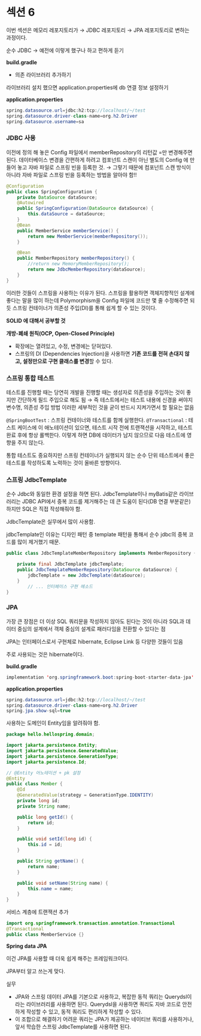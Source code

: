 # 섹션 6

이번 섹션은 메모리 레포지토리가 → JDBC 레포지토리 → JPA 레포지토리로 변하는 과정이다.

순수 JDBC → 예전에 이렇게 했구나 하고 편하게 듣기

**build.gradle**

- 의존 라이브러리 추가하기

라이브러리 설치 했으면 application.properties에 db 연결 정보 설정하기

**application.properties**

```java
spring.datasource.url=jdbc:h2:tcp://localhost/~/test
spring.datasource.driver-class-name=org.h2.Driver
spring.datasource.username=sa
```

### JDBC 사용

이전에 정의 해 놓은 Config 파일에서 memberRepository의 리턴값 =만 변경해주면 된다. 데이터베이스 변경을 간편하게 하려고 컴포넌트 스캔이 아닌 별도의 Config 에 만들어 놓고 자바 파일로 스프링 빈을 등록한 것. → 그렇기 때문에 컴포넌트 스캔 방식이 아니라 자바 파일로 스프링 빈을 등록하는 방법을 알아야 함!!

```java
@Configuration
public class SpringConfiguration {
    private DataSource dataSource;
    @Autowired
    public SpringConfiguration(DataSource dataSource) {
        this.dataSource = dataSource;
    }
    @Bean
    public MemberService memberService() {
        return new MemberService(memberRepository());
    }

    @Bean
    public MemberRepository memberRepository() {
        //return new MemoryMemberRepository();
        return new JdbcMemberRepository(dataSource);
    }
}
```

이러한 것들이 스프링을 사용하는 이유가 된다. 스프링을 활용하면 객체지향적인 설계에 좋다는 말을 많이 하는데 Polymorphism을 Config 파일에 코드만 몇 줄 수정해주면 되듯 스프링 컨테이너가 의존성 주입(DI)를 통해 쉽게 할 수 있는 것이다.

**SOLID 에 대해서 공부할 것**

**개방-폐쇄 원칙(OCP, Open-Closed Principle)**

- 확장에는 열려있고, 수정, 변경에는 닫혀있다.
- 스프링의 DI (Dependencies Injection)을 사용하면 **기존 코드를 전혀 손대지 않고, 설정만으로 구현 클래스를 변경**할 수 있다.

### 스프링 통합 테스트

테스트를 진행할 때는 당연히 개발을 진행할 때는 생성자로 의존성을 주입하는 것이 좋지만 간단하게 필드 주입으로 해도 됨 → 즉 테스트에서는 테스트 내용에 신경을 써야지 변수명, 의존성 주입 방법 이러한 세부적인 것을 굳이 반드시 지켜가면서 할 필요는 없음

`@SpringBootTest` : 스프링 컨테이너와 테스트를 함께 실행한다.
`@Transactional` : 테스트 케이스에 이 애노테이션이 있으면, 테스트 시작 전에 트랜잭션을 시작하고, 테스트 완료 후에 항상 롤백한다. 이렇게 하면 DB에 데이터가 남지 않으므로 다음 테스트에 영향을 주지 않는다.

통합 테스트도 중요하지만 스프링 컨테이너가 실행되지 않는 순수 단위 테스트에서 좋은 테스트를 작성하도록 노력하는 것이 올바른 방향이다.

### 스프링 JdbcTemplate

순수 Jdbc와 동일한 환경 설정을 하면 된다. JdbcTemplate이나 myBatis같은 라이브러리는 JDBC API에서 중복 코드를 제거해주는 데 큰 도움이 된다(DB 연결 부분같은) 하지만 SQL은 직접 작성해줘야 함.

JdbcTemplate은 실무에서 많이 사용함.

jdbcTemplate인 이유는 디자인 패턴 중 template 패턴을 통해서 순수 jdbc의 중복 코드를 많이 제거했기 때문.

```java
public class JdbcTemplateMemberRepository implements MemberRepository {

    private final JdbcTemplate jdbcTemplate;
    public JdbcTemplateMemberRepository(DataSource dataSource) {
        jdbcTemplate = new JdbcTemplate(dataSource);
    }
		// ... 인터페이스 구현 메소드
}
```

### JPA

가장 큰 장점은 더 이상 SQL 쿼리문을 작성하지 않아도 된다는 것이 아니라 SQL과 데이터 중심의 설계에서 객체 중심의 설계로 패러다임을 전환할 수 있다는 점

JPA는 인터페이스로서 구현체로 hibernate, Eclipse Link 등 다양한 것들이 있음

주로 사용되는 것은 hibernate이다.

**build.gradle**

```java
implementation 'org.springframework.boot:spring-boot-starter-data-jpa'
```

**application.properties**

```java
spring.datasource.url=jdbc:h2:tcp://localhost/~/test
spring.datasource.driver-class-name=org.h2.Driver
spring.jpa.show-sql=true
```

사용하는 도메인이 Entity임을 알려줘야 함.

```java
package hello.hellospring.domain;

import jakarta.persistence.Entity;
import jakarta.persistence.GeneratedValue;
import jakarta.persistence.GenerationType;
import jakarta.persistence.Id;

// @Entity 어노테이션 + pk 설정
@Entity
public class Member {
    @Id
    @GeneratedValue(strategy = GenerationType.IDENTITY)
    private long id;
    private String name;

    public long getId() {
        return id;
    }

    public void setId(long id) {
        this.id = id;
    }

    public String getName() {
        return name;
    }

    public void setName(String name) {
        this.name = name;
    }
}
```

서비스 계층에 트랜잭션 추가

```java
import org.springframework.transaction.annotation.Transactional
@Transactional
public class MemberService {}
```

**Spring data JPA**

이건 JPA를 사용할 때 더욱 쉽게 해주는 프레임워크이다.

JPA부터 알고 쓰는게 맞다.

실무

- JPA와 스프링 데이터 JPA를 기본으로 사용하고, 복잡한 동적 쿼리는 Querydsl이라는 라이브러리를 사용하면 된다. Querydsl을 사용하면 쿼리도 자바 코드로 안전하게 작성할 수 있고, 동적 쿼리도 편리하게 작성할 수 있다.
- 이 조합으로 해결하기 어려운 쿼리는 JPA가 제공하는 네이티브 쿼리를 사용하거나, 앞서 학습한 스프링 JdbcTemplate를 사용하면 된다.
